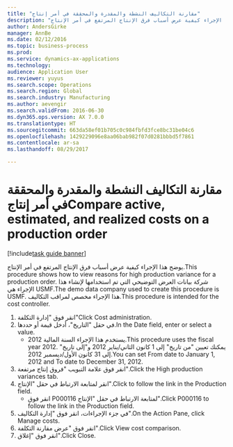 ```yaml
--- 
title: "مقارنة التكاليف النشطة والمقدرة والمحققة في أمر إنتاج"
description: "يوضح هذا الإجراء كيفية عرض أسباب فرق الإنتاج المرتفع في أمر الإنتاج."
author: AndersGirke
manager: AnnBe
ms.date: 02/12/2016
ms.topic: business-process
ms.prod: 
ms.service: dynamics-ax-applications
ms.technology: 
audience: Application User
ms.reviewer: yuyus
ms.search.scope: Operations
ms.search.region: Global
ms.search.industry: Manufacturing
ms.author: aevengir
ms.search.validFrom: 2016-06-30
ms.dyn365.ops.version: AX 7.0.0
ms.translationtype: HT
ms.sourcegitcommit: 663da58ef01b705c0c984fbfd3fce8bc31be04c6
ms.openlocfilehash: 1429229096e8aa06bab982f07d0281bbbd5f7861
ms.contentlocale: ar-sa
ms.lasthandoff: 08/29/2017

---
```

# <a name="compare-active-estimated-and-realized-costs-on-a-production-order"></a><span data-ttu-id="d95aa-103">مقارنة التكاليف النشطة والمقدرة والمحققة في أمر إنتاج</span><span class="sxs-lookup"><span data-stu-id="d95aa-103">Compare active, estimated, and realized costs on a production order</span></span>

[!include[task guide banner](../../includes/task-guide-banner.md)]

<span data-ttu-id="d95aa-104">يوضح هذا الإجراء كيفية عرض أسباب فرق الإنتاج المرتفع في أمر الإنتاج.</span><span class="sxs-lookup"><span data-stu-id="d95aa-104">This procedure shows how to view reasons for high production variance for a production order.</span></span> <span data-ttu-id="d95aa-105">شركة بيانات العرض التوضيحي التي تم استخدامها لإنشاء هذا الإجراء هي USMF.</span><span class="sxs-lookup"><span data-stu-id="d95aa-105">The demo data company used to create this procedure is USMF.</span></span> <span data-ttu-id="d95aa-106">هذا الإجراء مخصص لمراقب التكاليف‬.</span><span class="sxs-lookup"><span data-stu-id="d95aa-106">This procedure is intended for the cost controller.</span></span>

1. <span data-ttu-id="d95aa-107">انقر فوق "إدارة التكلفة"</span><span class="sxs-lookup"><span data-stu-id="d95aa-107">Click Cost administration.</span></span>
2. <span data-ttu-id="d95aa-108">في حقل "التاريخ"، أدخل قيمة أو حددها.</span><span class="sxs-lookup"><span data-stu-id="d95aa-108">In the Date field, enter or select a value.</span></span>
    * <span data-ttu-id="d95aa-109">يستخدم هذا الإجراء السنة المالية 2012.</span><span class="sxs-lookup"><span data-stu-id="d95aa-109">This procedure uses the fiscal year 2012.</span></span> <span data-ttu-id="d95aa-110">يمكنك تعيين "من تاريخ" إلى 1 كانون الثاني/يناير 2012 و"إلى ‏‏تاريخ" إلى 31 كانون الأول/ديسمبر 2012.</span><span class="sxs-lookup"><span data-stu-id="d95aa-110">You can set From date to January 1, 2012 and To date to December 31, 2012.</span></span>  
3. <span data-ttu-id="d95aa-111">انقر فوق علامة التبويب "فروق إنتاج مرتفعة‬".</span><span class="sxs-lookup"><span data-stu-id="d95aa-111">Click the High production variances tab.</span></span>
4. <span data-ttu-id="d95aa-112">انقر لمتابعة الارتباط في حقل "الإنتاج".</span><span class="sxs-lookup"><span data-stu-id="d95aa-112">Click to follow the link in the Production field.</span></span>
    * <span data-ttu-id="d95aa-113">انقر فوق P000116 لمتابعة الارتباط في حقل "الإنتاج".</span><span class="sxs-lookup"><span data-stu-id="d95aa-113">Click P000116 to follow the link in the Production field.</span></span>  
5. <span data-ttu-id="d95aa-114">في جزء الإجراءات، انقر فوق "إدارة التكاليف‬".</span><span class="sxs-lookup"><span data-stu-id="d95aa-114">On the Action Pane, click Manage costs.</span></span>
6. <span data-ttu-id="d95aa-115">انقر فوق "عرض مقارنة التكلفة".</span><span class="sxs-lookup"><span data-stu-id="d95aa-115">Click View cost comparison.</span></span>
7. <span data-ttu-id="d95aa-116">انقر فوق "إغلاق".</span><span class="sxs-lookup"><span data-stu-id="d95aa-116">Click Close.</span></span>


